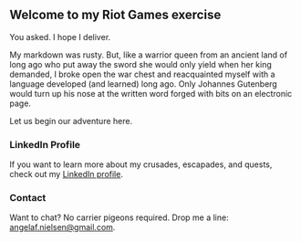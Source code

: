 ## Welcome to my Riot Games exercise

You asked. I hope I deliver.

My markdown was rusty. But, like a warrior queen from an ancient land of long ago who put away the sword she would only yield when her king demanded, I broke open the war chest and reacquainted myself with a language developed (and learned) long ago. Only Johannes Gutenberg would turn up his nose at the written word forged with bits on an electronic page. 

Let us begin our adventure here.

### LinkedIn Profile

If you want to learn more about my crusades, escapades, and quests, check out my [LinkedIn profile](https://www.linkedin.com/in/angela-nielsen-a392aa1).

### Contact

Want to chat? No carrier pigeons required. Drop me a line: <angelaf.nielsen@gmail.com>.
